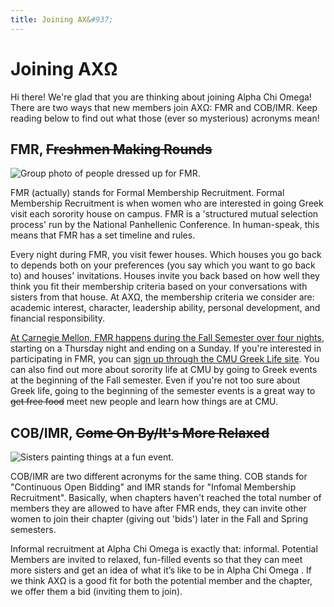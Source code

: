 ```yaml
---
title: Joining AX&#937;
---
```


# Joining AX&#937;

Hi there! We're glad that you are thinking about joining Alpha Chi Omega! There are two ways that new members join AX&#937;: FMR and COB/IMR. Keep reading below to find out what those (ever so mysterious) acronyms mean!


## FMR, <s>Freshmen Making Rounds</s>

![Group photo of people dressed up for FMR.](/assets/images/joining-axo/fmr-group-photo.png)

FMR (actually) stands for Formal Membership Recruitment. Formal Membership Recruitment is when women who are interested in going Greek visit each sorority house on campus. FMR is a 'structured mutual selection process' run by the National Panhellenic Conference. In human-speak, this means that FMR has a set timeline and rules. 

Every night during FMR, you visit fewer houses. Which houses you go back to depends both on your preferences (you say which you want to go back to) and houses' invitations. Houses invite you back based on how well they think you fit their membership criteria based on your conversations with sisters from that house. At AX&#937;, the membership criteria we consider are: academic interest, character, leadership ability, personal development, and financial responsibility.

[At Carnegie Mellon, FMR happens during the Fall Semester over four nights](http://www.studentaffairs.cmu.edu/student-life/greek/govcouncils/pha/recruitment.html), starting on a Thursday night and ending on a Sunday. If you're interested in participating in FMR, you can [sign up through the CMU Greek Life site](http://www.studentaffairs.cmu.edu/student-life/greek/govcouncils/pha/recruitment.html). You can also find out more about sorority life at CMU by going to Greek events at the beginning of the Fall semester. Even if you're not too sure about Greek life, going to the beginning of the semester events is a great way to <s>get free food</s> meet new people and learn how things are at CMU.


## COB/IMR, <s>Come On By/It's More Relaxed</s>

![Sisters painting things at a fun event.](/assets/images/joining-axo/painting-people.jpg)

COB/IMR are two different acronyms for the same thing. COB stands for "Continuous Open Bidding" and IMR stands for "Infomal Membership Recruitment". Basically, when chapters haven't reached the total number of members they are allowed to have after FMR ends, they can invite other women to join their chapter (giving out 'bids') later in the Fall and Spring semesters.

Informal recruitment at Alpha Chi Omega is exactly that: informal. Potential Members are invited to relaxed, fun-filled events so that they can meet more sisters and get an idea of what it’s like to be in Alpha Chi Omega . If we think AX&#937; is a good fit for both the potential member and the chapter, we offer them a bid (inviting them to join).
